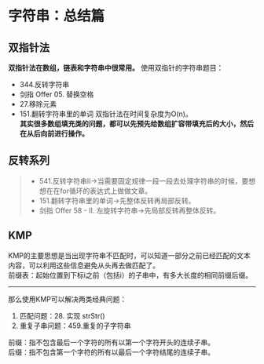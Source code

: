 # 字符串：总结篇
## 双指针法
**双指针法在数组，链表和字符串中很常用。**
使用双指针的字符串题目：
* 344.反转字符串
* 剑指 Offer 05. 替换空格
* 27.移除元素
* 151.翻转字符串里的单词
双指针法在时间复杂度为O(n)。  
**其实很多数组填充类的问题，都可以先预先给数组扩容带填充后的大小，然后在从后向前进行操作。**  
## 反转系列
> * 541.反转字符串II→当需要固定规律一段一段去处理字符串的时候，要想想在在for循环的表达式上做做文章。  
> * 151.翻转字符串里的单词→先整体反转再局部反转。  
> * 剑指 Offer 58 - II. 左旋转字符串→先局部反转再整体反转。
## KMP
KMP的主要思想是当出现字符串不匹配时，可以知道一部分之前已经匹配的文本内容，可以利用这些信息避免从头再去做匹配了。  
前缀表：起始位置到下标i之前（包括i）的子串中，有多大长度的相同前缀后缀。  
***
那么使用KMP可以解决两类经典问题：
1. 匹配问题：28. 实现 strStr()
2. 重复子串问题：459.重复的子字符串  
   
前缀：指不包含最后一个字符的所有以第一个字符开头的连续子串。  
后缀：指不包含第一个字符的所有以最后一个字符结尾的连续子串。